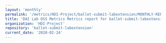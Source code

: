 ```yaml
---
layout: 'monthly'
permalink: '/metrics/HDI-Project/ballet-submit-labextension/MONTHLY-REPORT-2020-02-24/'
title: 'DAI Lab OSS Metrics Metrics report for ballet-submit-labextension | MONTHLY-REPORT-2020-02-24'
organization: 'HDI-Project'
repository: 'ballet-submit-labextension'
current_date: '2020-02-24'
---
```


